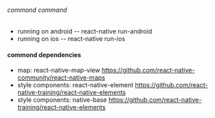 ###### commond command
* running on android -- react-native run-android
* running on ios -- react-native run-ios

#### commond dependencies
* map: react-native-map-view https://github.com/react-native-community/react-native-maps
* style components: react-native-element https://github.com/react-native-training/react-native-elements
* style components: native-base https://github.com/react-native-training/react-native-elements

